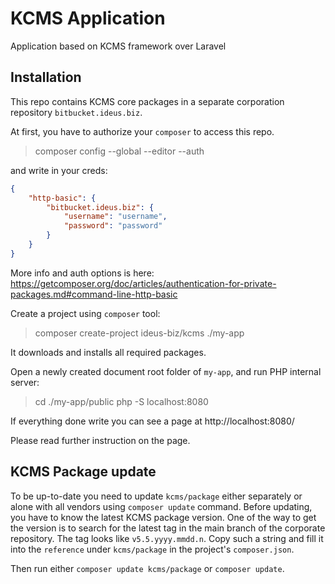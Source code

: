 # KCMS Application

Application based on KCMS framework over Laravel


## Installation

This repo contains KCMS core packages in a separate corporation repository `bitbucket.ideus.biz`.

At first, you have to authorize your `composer` to access this repo.

>composer config --global --editor --auth

and write in your creds:

```json
{
    "http-basic": {
        "bitbucket.ideus.biz": {
            "username": "username",
            "password": "password"
        }
    }
}
```

More info and auth options is here: https://getcomposer.org/doc/articles/authentication-for-private-packages.md#command-line-http-basic

Create a project using `composer` tool:

>composer create-project ideus-biz/kcms ./my-app

It downloads and installs all required packages.

Open a newly created document root folder of `my-app`,
and run PHP internal server:

> cd ./my-app/public
> php -S localhost:8080

If everything done write you can see a page at http://localhost:8080/

Please read further instruction on the page.


## KCMS Package update

To be up-to-date you need to update `kcms/package` either separately or alone with all vendors
using `composer update` command.
Before updating, you have to know the latest KCMS package version.
One of the way to get the version is to search for the latest tag in the main branch of the corporate repository.
The tag looks like `v5.5.yyyy.mmdd.n`.
Copy such a string and fill it into the `reference` under `kcms/package` in the project's `composer.json`.

Then run either `composer update kcms/package` or `composer update`.
